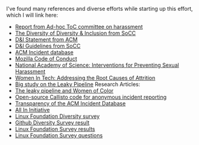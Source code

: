 I've found many references and diverse efforts while starting up this effort, which I will link here:

* [Report from Ad-hoc ToC committee on harassment](https://www.ics.uci.edu/~irani/ToC_SH_report.pdf)
* [The Diversity of Diversity & Inclusion from SoCC](https://wp.sigmod.org/?p=3009)
* [D&I Statement from ACM](https://www.acm.org/diversity-inclusion)
* [D&I Guidelines from SoCC](http://acmsocc.org/2020/inclusion_and_diversity_in_writing.html)
* [ACM Incident database](https://sigchi.org/2021/05/the-new-acm-violations-database/)
* [Mozilla Code of Conduct](https://www.contributor-covenant.org/version/2/0/code_of_conduct/)
* [National Academy of Science: Interventions for Preventing Sexual Harassment](https://www.nap.edu/resource/24994/Interventions%20for%20Preventing%20Sexual%20Harassment%20final.pdf)
* [Women In Tech: Addressing the Root Causes of Attrition](http://edge.berkeley.edu/wp-content/uploads/2017/08/WomenInTech.pdf)
* [Big study on the Leaky Pipeline](https://leakytechpipeline.com/wp-content/themes/kapor/pdf/KC18001_report_v6.pdf)
Research Articles:
* [The leaky pipeline and Women of Color](https://psycnet.apa.org/fulltext/2019-71055-001.html)
* [Open-source Callisto code for anonymous incident reporting](https://github.com/project-callisto/callisto-core)
* [Transparency of the ACM Incident Database](https://interactions.acm.org/blog/view/where-is-the-transparency-of-the-new-acm-violations-database)
* [All In Initiative](https://allinopensource.org/)
* [Linux Foundation Diversity survey](https://www.linuxfoundation.org/press-release/linux-foundation-launches-2021-open-source-diversity-equity-and-inclusion-survey/)
* [Github Diversity Survey result](https://github.com/about/diversity/report)
* [Linux Foundation Survey results](https://www.linuxfoundation.org/wp-content/uploads/LFResearch_DEISurvey_ResultsDeck_121321.pdf)
* [Linux Foundation Survey questions]()
